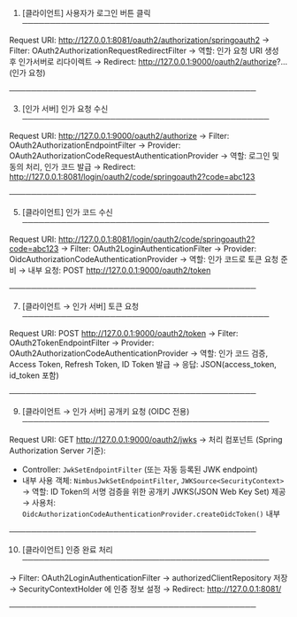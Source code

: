 1. [클라이언트] 사용자가 로그인 버튼 클릭
─────────────────────────────────────────────

Request URI: http://127.0.0.1:8081/oauth2/authorization/springoauth2
→ Filter: OAuth2AuthorizationRequestRedirectFilter
→ 역할: 인가 요청 URI 생성 후 인가서버로 리다이렉트
→ Redirect: http://127.0.0.1:9000/oauth2/authorize?... (인가 요청)

─────────────────────────────────────────────

3. [인가 서버] 인가 요청 수신
─────────────────────────────────────────────

Request URI: http://127.0.0.1:9000/oauth2/authorize
→ Filter: OAuth2AuthorizationEndpointFilter
→ Provider: OAuth2AuthorizationCodeRequestAuthenticationProvider
→ 역할: 로그인 및 동의 처리, 인가 코드 발급
→ Redirect: http://127.0.0.1:8081/login/oauth2/code/springoauth2?code=abc123

─────────────────────────────────────────────

5. [클라이언트] 인가 코드 수신
─────────────────────────────────────────────

Request URI: http://127.0.0.1:8081/login/oauth2/code/springoauth2?code=abc123
→ Filter: OAuth2LoginAuthenticationFilter
→ Provider: OidcAuthorizationCodeAuthenticationProvider
→ 역할: 인가 코드로 토큰 요청 준비
→ 내부 요청: POST http://127.0.0.1:9000/oauth2/token

─────────────────────────────────────────────

7. [클라이언트 → 인가 서버] 토큰 요청
─────────────────────────────────────────────

Request URI: POST http://127.0.0.1:9000/oauth2/token
→ Filter: OAuth2TokenEndpointFilter
→ Provider: OAuth2AuthorizationCodeAuthenticationProvider
→ 역할: 인가 코드 검증, Access Token, Refresh Token, ID Token 발급
→ 응답: JSON(access_token, id_token 포함)

─────────────────────────────────────────────

9. [클라이언트 → 인가 서버] 공개키 요청 (OIDC 전용)
─────────────────────────────────────────────

Request URI: GET http://127.0.0.1:9000/oauth2/jwks
→ 처리 컴포넌트 (Spring Authorization Server 기준):
   - Controller: `JwkSetEndpointFilter` (또는 자동 등록된 JWK endpoint)
   - 내부 사용 객체: `NimbusJwkSetEndpointFilter`, `JWKSource<SecurityContext>`
→ 역할: ID Token의 서명 검증을 위한 공개키 JWKS(JSON Web Key Set) 제공
→ 사용처: `OidcAuthorizationCodeAuthenticationProvider.createOidcToken()` 내부

─────────────────────────────────────────────

10. [클라이언트] 인증 완료 처리
─────────────────────────────────────────────

→ Filter: OAuth2LoginAuthenticationFilter
→ authorizedClientRepository 저장
→ SecurityContextHolder 에 인증 정보 설정
→ Redirect: http://127.0.0.1:8081/

─────────────────────────────────────────────
